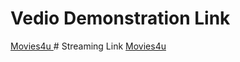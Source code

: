 # Vedio Demonstration Link 
<a href="https://drive.google.com/file/d/1Zo8VlEzp51dnf2s3p4ArB99SOZnXrwGe/view?usp=sharing" text-decoration="none">
  Movies4u
</a>
# Streaming Link
<a href="https://movieverse.netlify.app/" text-decoration="none">
  Movies4u
</a>
